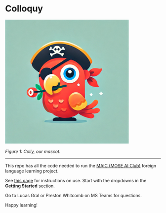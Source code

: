 Colloquy
===

<img src="./colly.png" width=400>

*Figure 1: Colly, our mascot.*

---

This repo has all the code needed to run the [MAIC (MOSE AI Club)](https://msoe-maic.com/) foreign language learning project.

See [this page](https://www.notion.so/Colloquy-Language-Learning-Setup-1d3b3d1ec5a08024bbb6fa3cecea29e3?pvs=4) for instructions on use. Start with the dropdowns in the **Getting Started** section.

Go to Lucas Gral or Preston Whitcomb on MS Teams for questions.

Happy learning!
